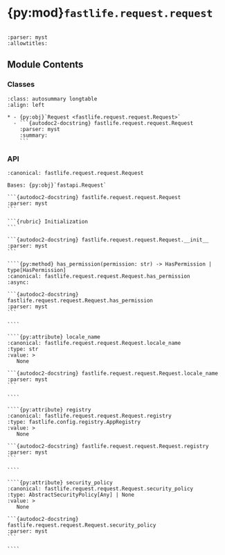 # {py:mod}`fastlife.request.request`

```{py:module} fastlife.request.request
```

```{autodoc2-docstring} fastlife.request.request
:parser: myst
:allowtitles:
```

## Module Contents

### Classes

````{list-table}
:class: autosummary longtable
:align: left

* - {py:obj}`Request <fastlife.request.request.Request>`
  - ```{autodoc2-docstring} fastlife.request.request.Request
    :parser: myst
    :summary:
    ```
````

### API

`````{py:class} Request(registry: fastlife.config.registry.AppRegistry, request: fastapi.Request)
:canonical: fastlife.request.request.Request

Bases: {py:obj}`fastapi.Request`

```{autodoc2-docstring} fastlife.request.request.Request
:parser: myst
```

```{rubric} Initialization
```

```{autodoc2-docstring} fastlife.request.request.Request.__init__
:parser: myst
```

````{py:method} has_permission(permission: str) -> HasPermission | type[HasPermission]
:canonical: fastlife.request.request.Request.has_permission
:async:

```{autodoc2-docstring} fastlife.request.request.Request.has_permission
:parser: myst
```

````

````{py:attribute} locale_name
:canonical: fastlife.request.request.Request.locale_name
:type: str
:value: >
   None

```{autodoc2-docstring} fastlife.request.request.Request.locale_name
:parser: myst
```

````

````{py:attribute} registry
:canonical: fastlife.request.request.Request.registry
:type: fastlife.config.registry.AppRegistry
:value: >
   None

```{autodoc2-docstring} fastlife.request.request.Request.registry
:parser: myst
```

````

````{py:attribute} security_policy
:canonical: fastlife.request.request.Request.security_policy
:type: AbstractSecurityPolicy[Any] | None
:value: >
   None

```{autodoc2-docstring} fastlife.request.request.Request.security_policy
:parser: myst
```

````

`````
